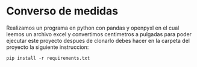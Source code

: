 # Converso de medidas

Realizamos un programa en python con pandas y openpyxl en el cual leemos un archivo excel y convertimos centimetros a pulgadas
para poder ejecutar este proyecto despues de clonarlo debes hacer en la carpeta del proyecto la siguiente instruccion:

```
pip install -r requirements.txt 
```
